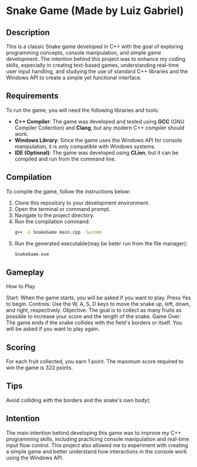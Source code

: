 # Snake Game (Made by Luiz Gabriel)

## Description

This is a classic Snake game developed in C++ with the goal of exploring programming concepts, console manipulation, and simple game development. The intention behind this project was to enhance my coding skills, especially in creating text-based games, understanding real-time user input handling, and studying the use of standard C++ libraries and the Windows API to create a simple yet functional interface.

## Requirements

To run the game, you will need the following libraries and tools:

- **C++ Compiler**: The game was developed and tested using **GCC** (GNU Compiler Collection) and **Clang**, but any modern C++ compiler should work.
- **Windows Library**: Since the game uses the Windows API for console manipulation, it is only compatible with Windows systems.
- **IDE (Optional)**: The game was developed using **CLion**, but it can be compiled and run from the command line.

## Compilation

To compile the game, follow the instructions below:

1. Clone this repository to your development environment.
2. Open the terminal or command prompt.
3. Navigate to the project directory.
4. Run the compilation command:
   ```bash
   g++ -o SnakeGame main.cpp -lwinmm
5. Run the generated executable(may be beter run from the file manager):
   ```bash
   SnakeGame.exe
## Gameplay
How to Play

  Start: When the game starts, you will be asked if you want to play. Press Yes to begin.
  Controls: Use the W, A, S, D keys to move the snake up, left, down, and right, respectively.
  Objective: The goal is to collect as many fruits as possible to increase your score and the length of the snake.
  Game Over: The game ends if the snake collides with the field's borders or itself. You will be asked if you want to play again.

## Scoring

  For each fruit collected, you earn 1 point.
  The maximum score required to win the game is 322 points.

## Tips

  Avoid colliding with the borders and the snake's own body(:

## Intention

The main intention behind developing this game was to improve my C++ programming skills, including practicing console manipulation and real-time input flow control. This project also allowed me to experiment with creating a simple game and better understand how interactions in the console work using the Windows API.
